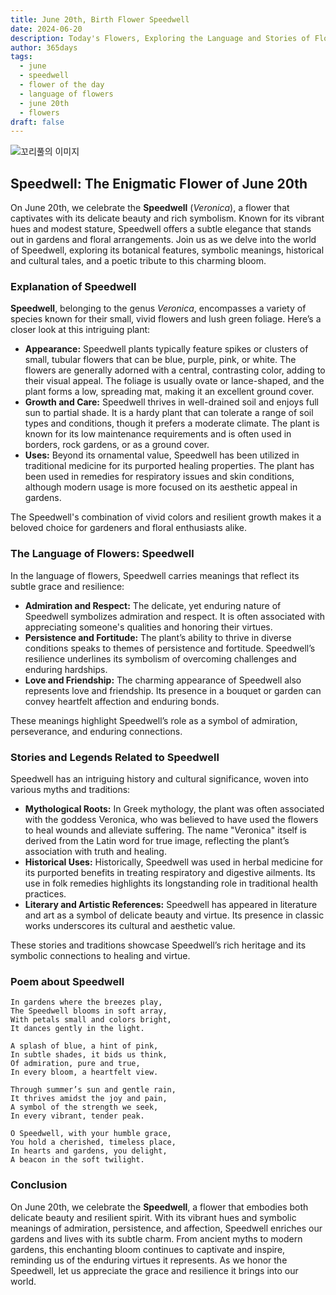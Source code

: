 ```yaml
---
title: June 20th, Birth Flower Speedwell
date: 2024-06-20
description: Today's Flowers, Exploring the Language and Stories of Flowers Speedwell
author: 365days
tags:
  - june
  - speedwell
  - flower of the day
  - language of flowers
  - june 20th
  - flowers
draft: false
---
```


![꼬리풀의 이미지](https://cdn.pixabay.com/photo/2016/03/22/18/59/speedwell-1273520_960_720.jpg#center)

## Speedwell: The Enigmatic Flower of June 20th

On June 20th, we celebrate the **Speedwell** (*Veronica*), a flower that captivates with its delicate beauty and rich symbolism. Known for its vibrant hues and modest stature, Speedwell offers a subtle elegance that stands out in gardens and floral arrangements. Join us as we delve into the world of Speedwell, exploring its botanical features, symbolic meanings, historical and cultural tales, and a poetic tribute to this charming bloom.

### Explanation of Speedwell

**Speedwell**, belonging to the genus *Veronica*, encompasses a variety of species known for their small, vivid flowers and lush green foliage. Here’s a closer look at this intriguing plant:

- **Appearance:** Speedwell plants typically feature spikes or clusters of small, tubular flowers that can be blue, purple, pink, or white. The flowers are generally adorned with a central, contrasting color, adding to their visual appeal. The foliage is usually ovate or lance-shaped, and the plant forms a low, spreading mat, making it an excellent ground cover.
- **Growth and Care:** Speedwell thrives in well-drained soil and enjoys full sun to partial shade. It is a hardy plant that can tolerate a range of soil types and conditions, though it prefers a moderate climate. The plant is known for its low maintenance requirements and is often used in borders, rock gardens, or as a ground cover.
- **Uses:** Beyond its ornamental value, Speedwell has been utilized in traditional medicine for its purported healing properties. The plant has been used in remedies for respiratory issues and skin conditions, although modern usage is more focused on its aesthetic appeal in gardens.

The Speedwell's combination of vivid colors and resilient growth makes it a beloved choice for gardeners and floral enthusiasts alike.

### The Language of Flowers: Speedwell

In the language of flowers, Speedwell carries meanings that reflect its subtle grace and resilience:

- **Admiration and Respect:** The delicate, yet enduring nature of Speedwell symbolizes admiration and respect. It is often associated with appreciating someone's qualities and honoring their virtues.
- **Persistence and Fortitude:** The plant’s ability to thrive in diverse conditions speaks to themes of persistence and fortitude. Speedwell’s resilience underlines its symbolism of overcoming challenges and enduring hardships.
- **Love and Friendship:** The charming appearance of Speedwell also represents love and friendship. Its presence in a bouquet or garden can convey heartfelt affection and enduring bonds.

These meanings highlight Speedwell’s role as a symbol of admiration, perseverance, and enduring connections.

### Stories and Legends Related to Speedwell

Speedwell has an intriguing history and cultural significance, woven into various myths and traditions:

- **Mythological Roots:** In Greek mythology, the plant was often associated with the goddess Veronica, who was believed to have used the flowers to heal wounds and alleviate suffering. The name "Veronica" itself is derived from the Latin word for true image, reflecting the plant’s association with truth and healing.
- **Historical Uses:** Historically, Speedwell was used in herbal medicine for its purported benefits in treating respiratory and digestive ailments. Its use in folk remedies highlights its longstanding role in traditional health practices.
- **Literary and Artistic References:** Speedwell has appeared in literature and art as a symbol of delicate beauty and virtue. Its presence in classic works underscores its cultural and aesthetic value.

These stories and traditions showcase Speedwell’s rich heritage and its symbolic connections to healing and virtue.

### Poem about Speedwell

	In gardens where the breezes play,
	The Speedwell blooms in soft array,
	With petals small and colors bright,
	It dances gently in the light.
	
	A splash of blue, a hint of pink,
	In subtle shades, it bids us think,
	Of admiration, pure and true,
	In every bloom, a heartfelt view.
	
	Through summer’s sun and gentle rain,
	It thrives amidst the joy and pain,
	A symbol of the strength we seek,
	In every vibrant, tender peak.
	
	O Speedwell, with your humble grace,
	You hold a cherished, timeless place,
	In hearts and gardens, you delight,
	A beacon in the soft twilight.

### Conclusion

On June 20th, we celebrate the **Speedwell**, a flower that embodies both delicate beauty and resilient spirit. With its vibrant hues and symbolic meanings of admiration, persistence, and affection, Speedwell enriches our gardens and lives with its subtle charm. From ancient myths to modern gardens, this enchanting bloom continues to captivate and inspire, reminding us of the enduring virtues it represents. As we honor the Speedwell, let us appreciate the grace and resilience it brings into our world.